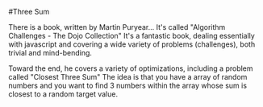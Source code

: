 #Three Sum

There is a book, written by Martin Puryear...
It's called "Algorithm Challenges - The Dojo Collection"
It's a fantastic book, dealing essentially with javascript
and covering a wide variety of problems (challenges),
both trivial and mind-bending.

Toward the end, he covers a variety of optimizations,
including a problem called "Closest Three Sum"
The idea is that you have a array of random numbers
and you want to find 3 numbers within the array
whose sum is closest to a random target value.


